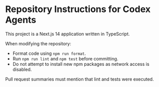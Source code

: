 # Repository Instructions for Codex Agents

This project is a Next.js 14 application written in TypeScript.

When modifying the repository:

- Format code using `npm run format`.
- Run `npm run lint` and `npm test` before committing.
- Do not attempt to install new npm packages as network access is disabled.

Pull request summaries must mention that lint and tests were executed.
